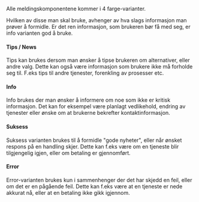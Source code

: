 Alle meldingskomponentene kommer i 4 farge-varianter.

Hvilken av disse man skal bruke, avhenger av hva slags informasjon man prøver å formidle. Er det ren informasjon, som brukeren bør få med seg, er info varianten god å bruke.

#### Tips / News

Tips kan brukes dersom man ønsker å tipse brukeren om alternativer, eller andre valg. Dette kan også være informasjon som brukere ikke må forholde seg til. F.eks tips til andre tjenester, forenkling av prosesser etc.

#### Info

Info brukes der man ønsker å informere om noe som ikke er kritisk informasjon. Det kan for eksempel være planlagt vedlikehold, endring av tjenester eller ønske om at brukerne bekrefter kontaktinformasjon.

#### Suksess

Suksess varianten brukes til å formidle "gode nyheter", eller når ønsket respons på en handling skjer. Dette kan f.eks være om en tjeneste blir tilgjengelig igjen, eller om betaling er gjennomført.

#### Error

Error-varianten brukes kun i sammenhenger der det har skjedd en feil, eller om det er en pågående feil. Dette kan f.eks være at en tjeneste er nede akkurat nå, eller at en betaling ikke gikk igjennom.
